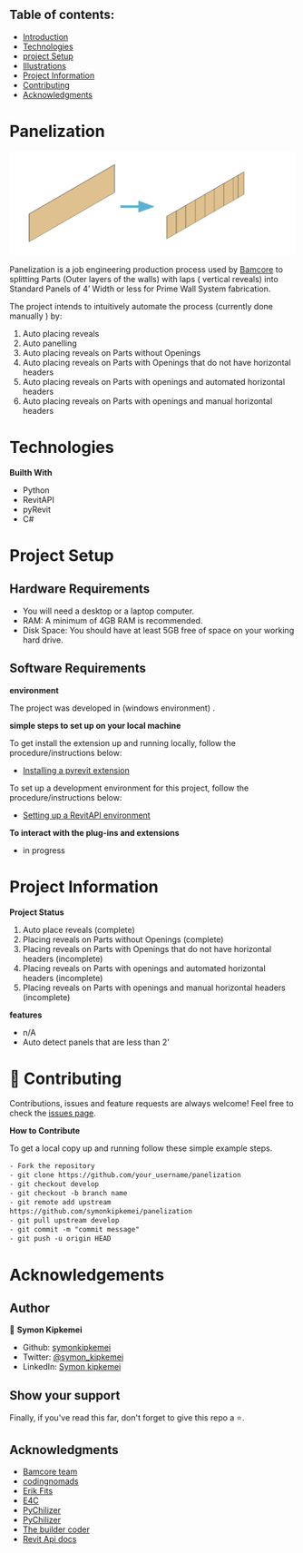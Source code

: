 
## Table of contents:
- [Introduction](#intro)
- [Technologies](#tech)
- [project Setup](#projo)
- [Illustrations](#illus)
- [Project Information](#info)
- [Contributing](#contri)
- [Acknowledgments](#know)

<INTRODUCTION>

<h1 id="intro">Panelization</h1>


![Alt text](image.png)

Panelization is a job engineering production process used by [Bamcore](https://www.bamcore.com/) to
splitting Parts (Outer layers of the walls) with laps ( vertical reveals) into Standard Panels of 4’ Width  or less for 
Prime Wall System fabrication.

The project intends to intuitively automate the process (currently done manually ) by:

1. Auto placing reveals
2. Auto panelling
3. Auto placing reveals on Parts without Openings
4. Auto placing reveals on Parts with Openings that do not have horizontal headers
5. Auto placing reveals on Parts with openings and automated horizontal headers
6. Auto placing reveals on Parts with openings and manual horizontal headers


<TECHNOLOGIES>

<h1 id="tech">Technologies</h1>

**Builth With**
- Python
- RevitAPI
- pyRevit
- C#


<PROJECT-SETUP>

<h1 id="projo">Project Setup</h1>


## Hardware Requirements
- You will need a desktop or a laptop computer.
- RAM: A minimum of 4GB RAM is recommended.
- Disk Space: You should have at least 5GB free of space on your working hard drive.

## Software Requirements

**environment**

The project was developed in (windows environment) .

**simple steps to set up on your local machine**

To get install the extension up and running locally, follow the procedure/instructions below:
- [Installing a pyrevit extension](https://kipkemei.hashnode.dev/installing-a-pyrevit-extension)


To set up a development environment for this project, follow the procedure/instructions below:
- [Setting up a RevitAPI environment](https://kipkemei.hashnode.dev/setting-up-revit-api-development-environment-in-vs-code)


**To interact with the plug-ins and extensions**

- in progress



<PROJECT-INFORMATION>

<h1 id="info">Project Information</h1>

**Project Status**
1. Auto place reveals (complete)
2. Placing reveals on Parts without Openings (complete)
3. Placing reveals on Parts with Openings that do not have horizontal headers (incomplete)
4. Placing reveals on Parts with openings and automated horizontal headers (incomplete)
5. Placing reveals on Parts with openings and manual horizontal headers (incomplete)

**features**
- n/A 
- Auto detect panels that are less than 2'

<CONTRIBUTING>

<h1 id="contri">🤝 Contributing</h1>

Contributions, issues and feature requests are always welcome!
Feel free to check the [issues page](https://github.com/symonkipkemei/panelization/issues).


**How to Contribute**

To get a local copy up and running follow these simple example steps.

```
- Fork the repository
- git clone https://github.com/your_username/panelization
- git checkout develop
- git checkout -b branch name
- git remote add upstream https://github.com/symonkipkemei/panelization
- git pull upstream develop
- git commit -m "commit message"
- git push -u origin HEAD
```


<ACKNOWLEDGMENTS>

<h1 id="know">Acknowledgements</h1>

## Author

👤 **Symon Kipkemei**

- Github: [symonkipkemei](https://github.com/symonkipkemei)
- Twitter: [@symon_kipkemei](https://twitter.com/symon_kipkemei)
- LinkedIn: [Symon kipkemei](https://www.linkedin.com/in/symon-kipkemei/)


## Show your support

Finally, if you've read this far, don't forget to give this repo a ⭐️. 


## Acknowledgments

- [Bamcore team ](https://www.bamcore.com/)
- [codingnomads](https://codingnomads.co/)
- [Erik Fits](https://www.youtube.com/@ErikFrits)
- [E4C](https://www.engineeringforchange.org/)
- [PyChilizer](https://www.youtube.com/@archilizer2946)
- [PyChilizer](https://www.youtube.com/@archilizer2946)
- [The builder coder](https://thebuildingcoder.typepad.com/blog/)
- [Revit Api docs](https://www.revitapidocs.com/)